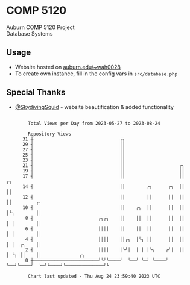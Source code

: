 # COMP 5120
Auburn COMP 5120 Project  
Database Systems

## Usage
- Website hosted on [auburn.edu/~wah0028](https://webhome.auburn.edu/~wah0028/)
- To create own instance, fill in the config vars in `src/database.php`

## Special Thanks
- [@SkydivingSquid](https://github.com/SkydivingSquid) - website beautification & added functionality

```

        Total Views per Day from 2023-05-27 to 2023-08-24

        Repository Views
      31 ┼                                ╭╮
      29 ┤                                ││
      27 ┤                                ││
      25 ┤                                ││
      23 ┤                                ││
      21 ┤                                ││                    ╭╮
      19 ┤                                ││                    ││
      17 ┤                                ││                    ││    ╭╮
      14 ┤                                ││        ╭╮      ╭╮  ││    ││
      12 ┤                                ││        ││      ││  ││    ││         ╭╮
      10 ┤                                ││    ╭╮  ││      ││  ││    │╰╮        ││
       8 ┤                        ╭╮╭╮    ││    ││  ││      ││  ││    │ │        ││
       6 ┤                        ││││    ││    ││  ││      ││  ││    │ │        ││
       4 ┤                        ││││    ││╭╮  │╰╮ ││      ││  ││    │ │  ╭╮    ││
       2 ┤                        ││││    │╰╯│  │ │ │╰╮    ╭╯│  ││    │ ╰╮ ││    ││              ╭╮
       0 ┼────────────────────────╯╰╯╰────╯  ╰──╯ ╰─╯ ╰────╯ ╰──╯╰────╯  ╰─╯╰────╯╰──────────────╯╰

        Chart last updated - Thu Aug 24 23:59:40 2023 UTC
        
```
